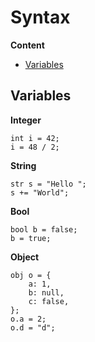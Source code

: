 # Syntax

**Content**
- [Variables](#variables)

## Variables
**Integer**
```
int i = 42;
i = 48 / 2;
```

**String**
```
str s = "Hello ";
s += "World";
```

**Bool**
```
bool b = false;
b = true;
```

**Object**
```
obj o = {
    a: 1,
    b: null,
    c: false,
};
o.a = 2;
o.d = "d";
```
